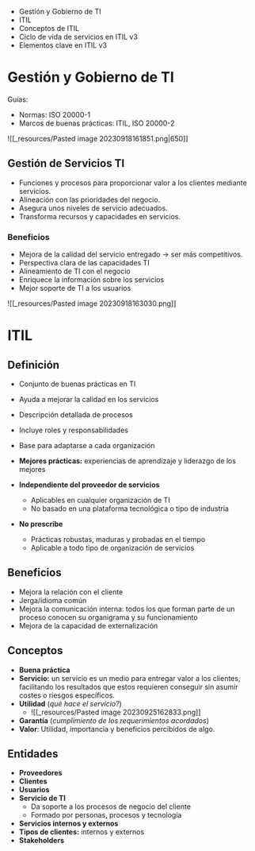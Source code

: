 - Gestión y Gobierno de TI
- ITIL
- Conceptos de ITIL
- Ciclo de vida de servicios en ITIL v3
- Elementos clave en ITIL v3

# Gestión y Gobierno de TI
Guías:
- Normas: ISO 20000-1
- Marcos de buenas prácticas: ITIL, ISO 20000-2

![[_resources/Pasted image 20230918161851.png|650]]

## Gestión de Servicios TI
- Funciones y procesos para proporcionar valor a los clientes mediante servicios.
- Alineación con las prioridades del negocio.
- Asegura unos niveles de servicio adecuados.
- Transforma recursos y capacidades en servicios.

### Beneficios
- Mejora de la calidad del servicio entregado → ser más competitivos.
- Perspectiva clara de las capacidades TI
- Alineamiento de TI con el negocio
- Enriquece la información sobre los servicios
- Mejor soporte de TI a los usuarios

![[_resources/Pasted image 20230918163030.png]]

# ITIL

## Definición
- Conjunto de buenas prácticas en TI
- Ayuda a mejorar la calidad en los servicios
- Descripción detallada de procesos
- Incluye roles y responsabilidades
- Base para adaptarse a cada organización

- **Mejores prácticas:** experiencias de aprendizaje y liderazgo de los mejores
- **Independiente del proveedor de servicios**
	- Aplicables en cualquier organización de TI
	- No basado en una plataforma tecnológica o tipo de industria
- **No prescribe**
	- Prácticas robustas, maduras y probadas en el tiempo
	- Aplicable a todo tipo de organización de servicios

## Beneficios
- Mejora la relación con el cliente
- Jerga/idioma común
- Mejora la comunicación interna: todos los que forman parte de un proceso conocen su organigrama y su funcionamiento
- Mejora de la capacidad de externalización

## Conceptos
- **Buena práctica**
- **Servicio:** un servicio es un medio para entregar valor a los clientes, facilitando los resultados que estos requieren conseguir sin asumir costes o riesgos específicos.
- **Utilidad** (*qué hace el servicio?*)
	- ![[_resources/Pasted image 20230925162833.png]]
- **Garantía** (*cumplimiento de los requerimientos acordados*)
- **Valor**: Utilidad, importancia y beneficios percibidos de algo.

## Entidades
- **Proveedores**
- **Clientes**
- **Usuarios**
- **Servicio de TI**
	- Da soporte a los procesos de negocio del cliente
	- Formado por personas, procesos y tecnología
- **Servicios internos y externos**
- **Tipos de clientes:** internos y externos
- **Stakeholders**